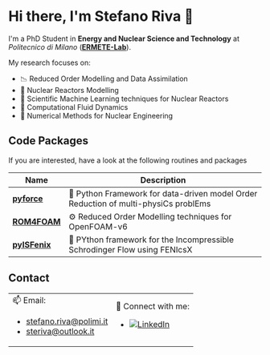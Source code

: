 # Hi there, I'm Stefano Riva 👋

I'm a PhD Student in **Energy and Nuclear Science and Technology** at *Politecnico di Milano* ([**ERMETE-Lab**](https://github.com/ERMETE-Lab)). 

My research focuses on:

- 📉 Reduced Order Modelling and Data Assimilation
- 🔬 Nuclear Reactors Modelling
- 🌟 Scientific Machine Learning techniques for Nuclear Reactors
- 🌊 Computational Fluid Dynamics
- 🔢 Numerical Methods for Nuclear Engineering

## Code Packages

If you are interested, have a look at the following routines and packages


| Name | Description |
| ------- | ----------- |
| [**pyforce**](https://github.com/ERMETE-Lab/ROSE-pyforce) | 🚀 Python Framework for data-driven model Order Reduction of multi-physiCs problEms |
| [**ROM4FOAM**](https://github.com/ERMETE-Lab/ROSE-ROM4FOAM) | ⚙️ Reduced Order Modelling techniques for OpenFOAM-v6 |
| [**pyISFenix**](https://github.com/ERMETE-Lab/MP-pyISFenix) | 🔬 PYthon framework for the Incompressible Schrodinger Flow using FENIcsX |

## Contact

<table>
  <tr>
    <td>
      📫 Email:
      <ul>
        <li><a href="mailto:stefano.riva@polimi.it">stefano.riva@polimi.it</a></li>
        <li><a href="mailto:steriva@outlook.it">steriva@outlook.it</a></li>
      </ul>
    </td>
    <td>
      🔗 Connect with me:
      <ul>
        <li><a href="https://linkedin.com/in/steriva"><img src="https://img.shields.io/badge/LinkedIn-Steriva-blue?style=flat-square&logo=linkedin" alt="LinkedIn"></a></li>
      </ul>
    </td>
  </tr>
</table>
